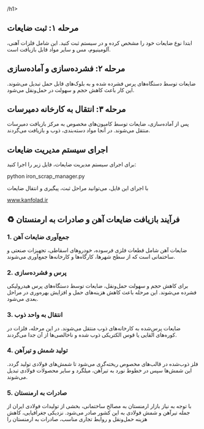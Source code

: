 /h1>

  <h2>مرحله ۱: ثبت ضایعات</h2>
  <p>ابتدا نوع ضایعات خود را مشخص کرده و در سیستم ثبت کنید. این شامل فلزات آهنی، آلومینیوم، مس و سایر مواد قابل بازیافت است.</p>

  <h2>مرحله ۲: فشرده‌سازی و آماده‌سازی</h2>
  <p>ضایعات توسط دستگاه‌های پرس فشرده شده و به بلوک‌های قابل حمل تبدیل می‌شوند. این کار باعث کاهش حجم و سهولت در حمل‌ونقل می‌شود.</p>

  <h2>مرحله ۳: انتقال به کارخانه دمیرسات</h2>
  <p>پس از آماده‌سازی، ضایعات توسط کامیون‌های مخصوص به مرکز بازیافت دمیرسات منتقل می‌شوند. در آنجا مواد دسته‌بندی، ذوب و بازیافت می‌گردند.</p>

  <h2>اجرای سیستم مدیریت ضایعات</h2>
  <p>برای اجرای سیستم مدیریت ضایعات، فایل زیر را اجرا کنید:</p>
  <div class="code">python iron_scrap_manager.py</div>

  <p>با اجرای این فایل، می‌توانید مراحل ثبت، پیگیری و انتقال ضایعات


www.kanfolad.ir

## ♻️ فرآیند بازیافت ضایعات آهن و صادرات به ارمنستان

### 1. جمع‌آوری ضایعات آهن
ضایعات آهن شامل قطعات فلزی فرسوده، خودروهای اسقاطی، تجهیزات صنعتی و ساختمانی است که از سطح شهرها، کارگاه‌ها و کارخانه‌ها جمع‌آوری می‌شوند.

### 2. پرس و فشرده‌سازی
برای کاهش حجم و سهولت حمل‌ونقل، ضایعات توسط دستگاه‌های پرس هیدرولیکی فشرده می‌شوند. این مرحله باعث کاهش هزینه‌های حمل و افزایش بهره‌وری در مراحل بعدی می‌شود.

### 3. انتقال به واحد ذوب
ضایعات پرس‌شده به کارخانه‌های ذوب منتقل می‌شوند. در این مرحله، فلزات در کوره‌های القایی یا قوس الکتریکی ذوب شده و ناخالصی‌ها از آن جدا می‌گردند.

### 4. تولید شمش و تیرآهن
فلز ذوب‌شده در قالب‌های مخصوص ریخته‌گری می‌شود تا شمش‌های فولادی تولید گردد. این شمش‌ها سپس در خطوط نورد به تیرآهن، میلگرد و سایر محصولات فولادی تبدیل می‌شوند.

### 5. صادرات به ارمنستان
با توجه به نیاز بازار ارمنستان به مصالح ساختمانی، بخشی از تولیدات فولادی ایران از جمله تیرآهن و شمش فولادی به این کشور صادر می‌شود. نزدیکی جغرافیایی، کاهش هزینه حمل‌ونقل و روابط تجاری مناسب، صادرات به ارمنستان را 